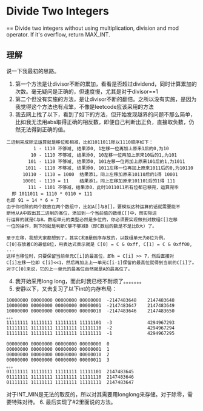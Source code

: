 # Divide Two Integers
==
Divide two integers without using multiplication, division and mod operator.
If it's overflow, return MAX_INT.
## 理解
说一下我最初的思路。
1. 第一个方法是让divisor不断的累加，看看是否超过dividend，同时计算累加的次数。毫无疑问是正确的，但速度慢，尤其是对于divisor==1
2. 第二个但没有实施的方法，是让divisor不断的翻倍。之所以没有实施，是因为我觉得这个方法也有点笨，不像是leetcode应该采用的方法
3. 我去网上找了以下，看到了如下的方法，但开始发现越界的问题不那么简单，比如我无法用abs取得正确的相反数，即便自己判断出正负，直接取负数，仍然无法得到正确的值。
```
二进制完成除法运算就是移位和相减，比如1011011除以1110顺序如下：
          1 - 1110 不够减, 结果添0, 1左移一位再加上原来1后的0,为10
         10 - 1110 不够减, 结果添0, 10左移一位再加上原来10后的1,为101
        101 - 1110 不够减, 结果添0, 101左移一位再加上原来101后的1,为1011
       1011 - 1110 不够减, 结果添0, 1011左移一位再加上原来1011后的0,为10110
      10110 - 1110 = 1000  结果添1，同上左移加原来10110后的1得 10001
      10001 - 1110 = 11    结果添1，同上左移加原来101101后的1得 111
        111 - 1101 不够减，结果添0，此时1011011所有位都已移完，运算完毕
  即 1011011 = 1110 * 0110 + 111
也即 91 = 14 * 6 + 7
由于你相除的两个数放在两个数组中，比如A[]与B[]，要模拟这种运算的话就需要能不
断地从A中取出其二进制的高位，添加到一个当前值的数组C[]中，而实际进
行运算的就是C与B。数组单元的类型必然是多位的，你必须要实现做到对数组C[]左移
一位的操作，剩下的就是判断C够不够减B（即C数组的数是不是比B大）了。

至于左移，我想大家都想到了，其实C和B是倒序存放的，以数组单元为8位为例，
C[0]存放着C的最低8位，用表达式表示就是 C[0] = C & 0xff, C[1] = C & 0xff00, ...
这样当移位时，只要保留当前单元C[i]的最高位，即h = C[i] >> 7，然后直接对
C[i]左移一位即 C[i]<<1，然后再加上上一单元C[i-1]保留的最高位就得到当前的C[i]了。
对于C[0]来说，它的上一单元的最高位自然就是A的最高位了。
```
4. 我开始采用long long，而此时我已经不耐烦了。。。。。。。
5. 安静以下，又去复习了以下int的内存布局：
```
10000000 00000000 00000000 00000000  -2147483648    2147483648
10000000 00000000 00000000 00000001  -2147483647    2147483649
10000000 00000000 00000000 00000010  -2147483646    2147483650
。。。
11111111 11111111 11111111 11111101  -3             4294967293
11111111 11111111 11111111 11111110  -2             4294967294
11111111 11111111 11111111 11111111  -1             4294967295

00000000 00000000 00000000 00000000  0
00000000 00000000 00000000 00000001  1
00000000 00000000 00000000 00000010  2
00000000 00000000 00000000 00000011  3
。。。
01111111 11111111 11111111 11111101  2147483645
01111111 11111111 11111111 11111110  2147483646
01111111 11111111 11111111 11111111  2147483647
```
对于INT_MIN是无法的取反的，所以对其需要用longlong来存储。对于除零，需要特殊对待。
6. 最后实现了#2里面说的方法。